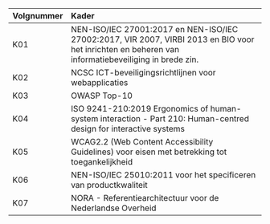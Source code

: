 | Volgnummer | Kader |
|:-----------|:------|
| K01        | NEN-ISO/IEC 27001:2017 en NEN-ISO/IEC 27002:2017, VIR 2007, VIRBI 2013 en BIO voor het inrichten en beheren van informatiebeveiliging in brede zin. |
| K02        | NCSC ICT-beveiligingsrichtlijnen voor webapplicaties |
| K03        | OWASP Top-10 |
| K04        | ISO 9241-210:2019 Ergonomics of human-system interaction - Part 210: Human-centred design for interactive systems |
| K05        | WCAG2.2 (Web Content Accessibility Guidelines) voor eisen met betrekking tot toegankelijkheid |
| K06        | NEN-ISO/IEC 25010:2011 voor het specificeren van productkwaliteit |
| K07        | NORA - Referentiearchitectuur voor de Nederlandse Overheid |
